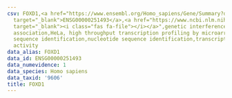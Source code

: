 ```yaml
---
csv: FOXD1,<a href="https://www.ensembl.org/Homo_sapiens/Gene/Summary?db=core;g=ENSG00000251493"
  target="_blank">ENSG00000251493</a>,<a href="https://www.ncbi.nlm.nih.gov/pubmed/17216044"
  target="_blank"><i class="fas fa-file"></i></a>",genetic interference,functional
  association,HeLa, high throughput transcription profiling by microarray,nucleotide
  sequence identification,nucleotide sequence identification,transcriptional regulation,up-regulates
  activity
data_alias: FOXD1
data_id: ENSG00000251493
data_numevidence: 1
data_species: Homo sapiens
data_taxid: '9606'
title: FOXD1
---
```


